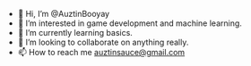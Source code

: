- 👋 Hi, I’m @AuztinBooyay
- 👀 I’m interested in game development and machine learning.
- 🌱 I’m currently learning basics.
- 💞️ I’m looking to collaborate on anything really.
- 📫 How to reach me auztinsauce@gmail.com

<!---
AuztinBooyay/AuztinBooyay is a ✨ special ✨ repository because its `README.md` (this file) appears on your GitHub profile.
You can click the Preview link to take a look at your changes.
--->
